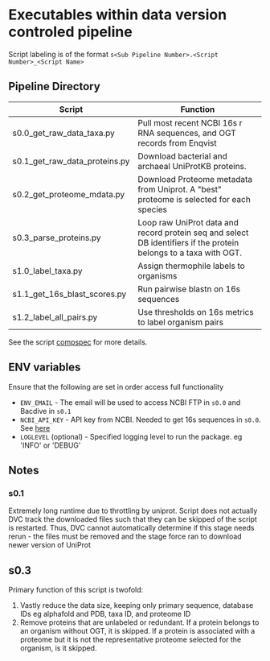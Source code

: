 # Executables within data version controled pipeline

Script labeling is of the format `s<Sub Pipeline Number>.<Script Number>_<Script Name>`

## Pipeline Directory

| Script | Function |
| ------ | -------- |
| s0.0_get_raw_data_taxa.py | Pull most recent NCBI 16s r RNA sequences, and OGT records from Enqvist |
| s0.1_get_raw_data_proteins.py | Download bacterial and archaeal UniProtKB proteins. |
| s0.2_get_proteome_mdata.py | Download Proteome metadata from Uniprot. A "best" proteome is selected for each species |
| s0.3_parse_proteins.py | Loop raw UniProt data and record protein seq and select DB identifiers if the protein belongs to a taxa with OGT. |
| s1.0_label_taxa.py | Assign thermophile labels to organisms |
| s1.1_get_16s_blast_scores.py | Run pairwise blastn on 16s sequences |
| s1.2_label_all_pairs.py | Use thresholds on 16s metrics to label organism pairs |

See the script [compspec]('./docs/compspec/pipeline_components.md') for more details.

## ENV variables
Ensure that the following are set in order access full functionality
- `ENV_EMAIL` - The email will be used to access NCBI FTP in `s0.0` and Bacdive in `s0.1`
- `NCBI_API_KEY` - API key from NCBI. Needed to get 16s sequences in `s0.0`. See [here](https://support.nlm.nih.gov/knowledgebase/article/KA-05317/en-us)
- `LOGLEVEL` (optional) - Specified logging level to run the package. eg 'INFO' or 'DEBUG'

## Notes
### s0.1

Extremely long runtime due to throttling by uniprot. Script does not actually DVC track the downloaded
files such that they can be skipped of the script is restarted. Thus, DVC cannot automatically determine
if this stage needs rerun - the files must be removed and the stage force ran to download newer version
of UniProt

## s0.3

Primary function of this script is twofold:
1. Vastly reduce the data size, keeping only primary sequence, database IDs eg alphafold and PDB, taxa ID, and proteome ID
2. Remove proteins that are unlabeled or redundant. If a protein belongs to an organism without OGT, it is skipped. If a protein is associated with a proteome but it is not the representative proteome selected for the organism, is it skipped.
